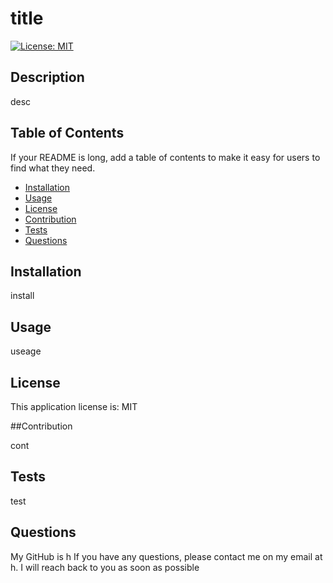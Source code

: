 # title
[![License: MIT](https://img.shields.io/badge/License-MIT-blue.svg)](https://opensource.org/licenses/MIT)

## Description
        
desc
       
        
## Table of Contents 
        
If your README is long, add a table of contents to make it easy for users to find what they need.
        
- [Installation](#installation)
- [Usage](#usage)
- [License](#license)
- [Contribution](#contribution)
- [Tests](#test)
- [Questions](#questions)

        
## Installation
        
install
        
## Usage
        
useage
       
## License
        
This application license is: MIT

        
##Contribution
        
cont
        
## Tests
        
test

## Questions

My GitHub is h
If you have any questions, please contact me on my email at h. I will reach back to you as soon as possible
        